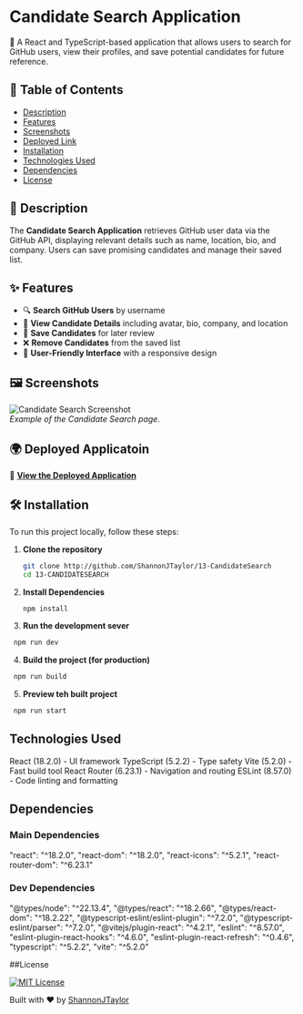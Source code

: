 # Candidate Search Application

🚀 A React and TypeScript-based application that allows users to search for GitHub users, view their profiles, and save potential candidates for future reference.

## 📜 Table of Contents

- [Description](#description)
- [Features](#features)
- [Screenshots](#screenshots)
- [Deployed Link](#live-demo)
- [Installation](#installation)
- [Technologies Used](#technologies-used)
- [Dependencies](#dependencies)
- [License](#license)

## 📖 Description

The **Candidate Search Application** retrieves GitHub user data via the GitHub API, displaying relevant details such as name, location, bio, and company. Users can save promising candidates and manage their saved list.

## ✨ Features

- 🔍 **Search GitHub Users** by username  
- 📄 **View Candidate Details** including avatar, bio, company, and location  
- 💾 **Save Candidates** for later review  
- ❌ **Remove Candidates** from the saved list  
- 🎨 **User-Friendly Interface** with a responsive design  

## 🖼️ Screenshots

![Candidate Search Screenshot](./screenshots/candidate-search.png)  
*Example of the Candidate Search page.*

## 🌍 Deployed Applicatoin

🔗 **[View the Deployed Application](https://one3-candidatesearch-fgn2.onrender.com)**

## 🛠️ Installation

To run this project locally, follow these steps:

1. **Clone the repository**  
   ```bash
   git clone http://github.com/ShannonJTaylor/13-CandidateSearch
   cd 13-CANDIDATESEARCH
   ```
2. **Install Dependencies**
   ```bash
   npm install
   ```
3. **Run the development sever**
  ```bash
   npm run dev
   ```
4. **Build the project (for production)**
  ```bash
   npm run build
   ```
5. **Preview teh built project**
  ```bash
   npm run start
   ```

## Technologies Used
React (18.2.0) - UI framework
TypeScript (5.2.2) - Type safety
Vite (5.2.0) - Fast build tool
React Router (6.23.1) - Navigation and routing
ESLint (8.57.0) - Code linting and formatting

## Dependencies
### Main Dependencies
  "react": "^18.2.0",
  "react-dom": "^18.2.0",
  "react-icons": "^5.2.1",
  "react-router-dom": "^6.23.1"

### Dev Dependencies
  "@types/node": "^22.13.4",
  "@types/react": "^18.2.66",
  "@types/react-dom": "^18.2.22",
  "@typescript-eslint/eslint-plugin": "^7.2.0",
  "@typescript-eslint/parser": "^7.2.0",
  "@vitejs/plugin-react": "^4.2.1",
  "eslint": "^8.57.0",
  "eslint-plugin-react-hooks": "^4.6.0",
  "eslint-plugin-react-refresh": "^0.4.6",
  "typescript": "^5.2.2",
  "vite": "^5.2.0"

##License

[![MIT License](https://img.shields.io/badge/License-MIT-yellow.svg)](https://opensource.org/licenses/MIT)

Built with ❤️ by [ShannonJTaylor](https://github.com/ShannonJTaylor)


